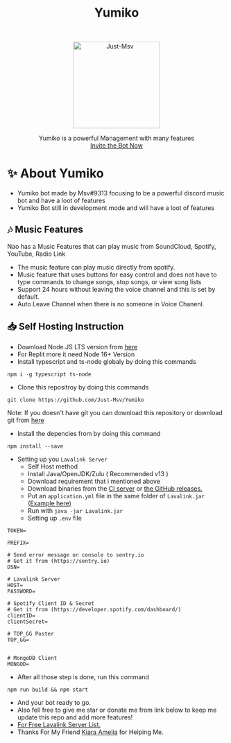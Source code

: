 <h1 align="center">Yumiko</h1>
<br/>
<p align="center">
        <img src="https://media.discordapp.net/attachments/937561428926275594/937744662821756928/oIQSSjolMAAAAAElFTkSuQmCC.png?width=194&height=194" alt="Just-Msv" width="200" height="200">
    </a>
    <p align="center">
        Yumiko is a powerful Management with many features
        <br>
<a href="https://discord.com/api/oauth2/authorize?client_id=937568242594095124&permissions=515869309047&scope=bot">Invite the Bot Now</a>
</p>
</p>

# ✨ About Yumiko
- Yumiko bot made by Msv#9313 focusing to be a powerful discord music bot and have a loot of features
- Yumiko Bot still in development mode and will have a loot of features

 ## 🎶 Music Features
 Nao has a Music Features that can play music from SoundCloud, Spotify, YouTube, Radio Link
- The music feature can play music directly from spotify.
- Music feature that uses buttons for easy control and does not have to type commands to change songs, stop songs, or view song lists 
- Support 24 hours without leaving the voice channel and this is set by default.
- Auto Leave Channel when there is no someone in Voice Chanenl.

## 📥 Self Hosting Instruction
- Download Node.JS LTS version from [here](https://nodejs.org)
- For Replit more it need Node 16+ Version
- Install typescript and ts-node globaly by doing this commands
```
npm i -g typescript ts-node
```
- Clone this repositroy by doing this commands
```
git clone https://github.com/Just-Msv/Yumiko
```
Note: If you doesn't have git you can download this repository or download git from [here](https://git-scm.com/)
- Install the depencies from by doing this command
```
npm install --save
```
- Setting up you `Lavalink Server`
    - Self Host method
    - Install Java/OpenJDK/Zulu ( Recommended v13 )
    - Download requirement that i mentioned above
    - Download binaries from the [CI server](https://ci.fredboat.com/viewLog.html?buildId=lastSuccessful&buildTypeId=Lavalink_Build&tab=artifacts&guest=1) or [the GitHub releases.](https://github.com/freyacodes/Lavalink/releases)
    - Put an `application.yml` file in the same folder of `Lavalink.jar` [(Example here)](https://github.com/freyacodes/Lavalink/blob/master/LavalinkServer/application.yml.example)
    - Run with `java -jar Lavalink.jar`
    - Setting up `.env` file
```
TOKEN=

PREFIX=

# Send error message on console to sentry.io
# Get it from (https://sentry.io)
DSN=

# Lavalink Server
HOST=
PASSWORD=

# Spotify Client ID & Secret
# Get it from (https://developer.spotify.com/dashboard/)
clientID=
clientSecret=

# TOP_GG Poster
TOP_GG=


# MongoDB Client
MONGOD=
```
- After all those step is done, run this command
```
npm run build && npm start
```
- And your bot ready to go.
- Also fell free to give me star or donate me from link below to keep me update this repo and add more features!
- [For Free Lavalink Server List.](https://lavalink-list.darrennathanael.com/)
- Thanks For My Friend [Kiara Amelia](https://github.com/ameliakiara) for Helping Me.

